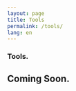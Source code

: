 ```yaml
---
layout: page
title: Tools
permalink: /tools/
lang: en
---
```


<h3>Tools.</h3>
<h2>Coming Soon.</h2>
